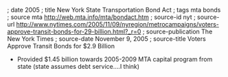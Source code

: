 ; date 2005
; title New York State Transportation Bond Act
; tags mta bonds
; source mta http://web.mta.info/mta/bondact.htm
; source-id nyt
; source-url http://www.nytimes.com/2005/11/09/nyregion/metrocampaigns/voters-approve-transit-bonds-for-29-billion.html?_r=0
; source-publication The New York Times
; source-date November 9, 2005
; source-title Voters Approve Transit Bonds for $2.9 Billion

- Provided $1.45 billion towards 2005-2009 MTA capital program from state (state assumes debt service….I think)
